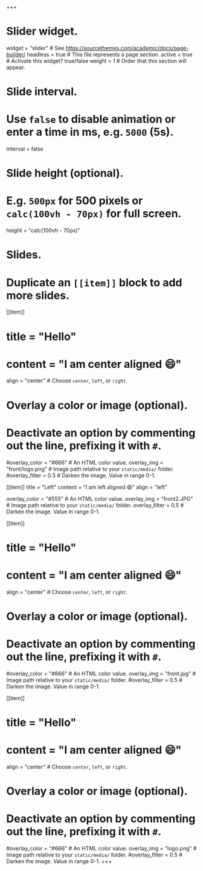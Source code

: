 +++
# Slider widget.
widget = "slider"  # See https://sourcethemes.com/academic/docs/page-builder/
headless = true  # This file represents a page section.
active = true  # Activate this widget? true/false
weight = 1  # Order that this section will appear.

# Slide interval.
# Use `false` to disable animation or enter a time in ms, e.g. `5000` (5s).
interval = false

# Slide height (optional).
# E.g. `500px` for 500 pixels or `calc(100vh - 70px)` for full screen.
height = "calc(100vh - 70px)"

# Slides.
# Duplicate an `[[item]]` block to add more slides.
[[item]]
  # title = "Hello"
  # content = "I am center aligned :smile:"
  align = "center"  # Choose `center`, `left`, or `right`.

  # Overlay a color or image (optional).
  #   Deactivate an option by commenting out the line, prefixing it with `#`.
  #overlay_color = "#666"  # An HTML color value.
  overlay_img = "front/logo.png"  # Image path relative to your `static/media/` folder.
  #overlay_filter = 0.5  # Darken the image. Value in range 0-1.

[[item]]
  title = "Left"
  content = "I am left aligned :smile:"
  align = "left"

  overlay_color = "#555"  # An HTML color value.
  overlay_img = "front2.JPG"  # Image path relative to your `static/media/` folder.
  overlay_filter = 0.5  # Darken the image. Value in range 0-1.
  
  [[item]]
  # title = "Hello"
  # content = "I am center aligned :smile:"
  align = "center"  # Choose `center`, `left`, or `right`.

  # Overlay a color or image (optional).
  #   Deactivate an option by commenting out the line, prefixing it with `#`.
  #overlay_color = "#666"  # An HTML color value.
  overlay_img = "front.jpg"  # Image path relative to your `static/media/` folder.
  #overlay_filter = 0.5  # Darken the image. Value in range 0-1.

  [[item]]
  # title = "Hello"
  # content = "I am center aligned :smile:"
  align = "center"  # Choose `center`, `left`, or `right`.

  # Overlay a color or image (optional).
  #   Deactivate an option by commenting out the line, prefixing it with `#`.
  #overlay_color = "#666"  # An HTML color value.
  overlay_img = "logo.png"  # Image path relative to your `static/media/` folder.
  #overlay_filter = 0.5  # Darken the image. Value in range 0-1.
+++
